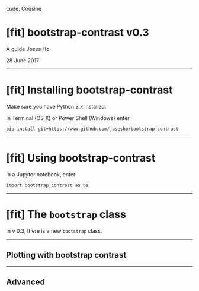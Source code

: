 code: Cousine

# [fit] bootstrap-contrast v0.3

A guide
Joses Ho

28 June 2017

---

# [fit] Installing bootstrap-contrast

Make sure you have Python 3.x installed.

In Terminal (OS X) or Power Shell (Windows) enter

```
pip install git+https://www.github.com/josesho/bootstrap-contrast

```

---

# [fit] Using bootstrap-contrast

In a Jupyter notebook, enter

```
import bootstrap_contrast as bs

```

---

# [fit] The `bootstrap` class

In v 0.3, there is a new `bootstrap` class.



---

## Plotting with bootstrap contrast

---

## Advanced